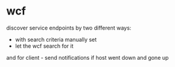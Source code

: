 # wcf

discover service endpoints by two different ways:
  - with search criteria manually set
  - let the wcf search for it
  
and for client - send notifications if host went down and gone up
